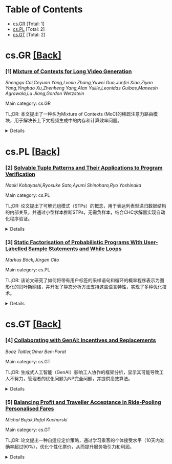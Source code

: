 <div id=toc></div>

# Table of Contents

- [cs.GR](#cs.GR) [Total: 1]
- [cs.PL](#cs.PL) [Total: 2]
- [cs.GT](#cs.GT) [Total: 2]


<div id='cs.GR'></div>

# cs.GR [[Back]](#toc)

### [1] [Mixture of Contexts for Long Video Generation](https://arxiv.org/abs/2508.21058)
*Shengqu Cai,Ceyuan Yang,Lvmin Zhang,Yuwei Guo,Junfei Xiao,Ziyan Yang,Yinghao Xu,Zhenheng Yang,Alan Yuille,Leonidas Guibas,Maneesh Agrawala,Lu Jiang,Gordon Wetzstein*

Main category: cs.GR

TL;DR: 本文提出了一种名为Mixture of Contexts (MoC)的稀疏注意力路由模块，用于解决长上下文视频生成中的内存和计算效率问题。


<details>
  <summary>Details</summary>
Motivation: 长视频生成需要模型在长范围内保留和检索显著事件，但由于自注意力的二次成本，扩散变换器在处理长上下文视频时受到限制。本文旨在解决这一问题。

Method: 通过将长上下文视频生成重新定义为内部信息检索任务，提出了MoC模块，动态选择信息块和锚点进行注意力路由，避免循环闭合。

Result: 随着数据规模的扩大和路由的稀疏化，模型能够分配计算资源到显著的历史内容中，在几分钟的内容中保持身份、动作和场景的一致性。

Conclusion: MoC通过近线性扩展的检索实现了高效训练和合成，并在分钟级别的规模上实现了内存和一致性的涌现。

Abstract: Long video generation is fundamentally a long context memory problem: models
must retain and retrieve salient events across a long range without collapsing
or drifting. However, scaling diffusion transformers to generate long-context
videos is fundamentally limited by the quadratic cost of self-attention, which
makes memory and computation intractable and difficult to optimize for long
sequences. We recast long-context video generation as an internal information
retrieval task and propose a simple, learnable sparse attention routing module,
Mixture of Contexts (MoC), as an effective long-term memory retrieval engine.
In MoC, each query dynamically selects a few informative chunks plus mandatory
anchors (caption, local windows) to attend to, with causal routing that
prevents loop closures. As we scale the data and gradually sparsify the
routing, the model allocates compute to salient history, preserving identities,
actions, and scenes over minutes of content. Efficiency follows as a byproduct
of retrieval (near-linear scaling), which enables practical training and
synthesis, and the emergence of memory and consistency at the scale of minutes.

</details>


<div id='cs.PL'></div>

# cs.PL [[Back]](#toc)

### [2] [Solvable Tuple Patterns and Their Applications to Program Verification](https://arxiv.org/abs/2508.20365)
*Naoki Kobayashi,Ryosuke Sato,Ayumi Shinohara,Ryo Yoshinaka*

Main category: cs.PL

TL;DR: 论文提出了可解元组模式（STPs）的概念，用于表达列表型递归数据结构的内部关系，并通过小型样本推断STPs，无需负样本，结合CHC求解器实现自动化程序验证。


<details>
  <summary>Details</summary>
Motivation: 当前自动化程序验证技术在处理递归数据结构时仍面临挑战，特别是在缺乏负样本的情况下，难以高效推断不变式。

Method: 引入STPs概念，利用SMT求解器验证STPs的归纳不变性，并提出STP推断算法，将其整合到支持列表型数据结构的CHC求解器中。

Result: 整合STP推断的CHC求解器在CHC-COMP 2025的ADT-LIN类别中以显著优势获胜。

Conclusion: STPs为自动化程序验证提供了一种高效方法，尤其适用于处理递归数据结构，且无需负样本即可推断不变式。

Abstract: Despite the recent progress of automated program verification techniques,
fully automated verification of programs manipulating recursive data structures
remains a challenge. We introduce the notion of solvable tuple patterns (STPs)
to express invariants between list-like recursive data structures. A
distinguishing feature of STPs is that they can be efficiently inferred from
only a small number of positive samples; no negative samples are required. An
SMT solver that supports the sequence theory can be used to check that an
inferred STP is indeed an inductive invariant. After presenting basic
properties of STPs and an STP inference algorithm, we show how to incorporate
the STP inference into a CHC (Constrained Horn Clauses) solver supporting
list-like data structures, which serves as a uniform backend for automated
program verification tools. A CHC solver incorporating the STP inference has
won the ADT-LIN category of CHC-COMP 2025 by a big margin.

</details>


### [3] [Static Factorisation of Probabilistic Programs With User-Labelled Sample Statements and While Loops](https://arxiv.org/abs/2508.20922)
*Markus Böck,Jürgen Cito*

Main category: cs.PL

TL;DR: 该论文研究了如何将带有用户标签的采样语句和循环的概率程序表示为图形化的贝叶斯网络，并开发了静态分析方法支持这些语言特性，实现了多种优化技术。


<details>
  <summary>Details</summary>
Motivation: 动机在于解决概率程序中用户标签和循环特性如何明确表示为图形化贝叶斯网络的开放性问题。

Method: 方法包括扩展操作语义以支持语言特性，通过控制流图翻译程序，定义静态分析来近似随机变量的依赖结构。

Result: 结果为程序密度的静态因子分解提供了新颖的图形表示，并开发了程序切片技术以支持优化，如梯度估计的方差减少和算法速度提升。

Conclusion: 结论表明开发的优化技术在理论上是正确的，并且在实验中表现优于现有技术。

Abstract: It is commonly known that any Bayesian network can be implemented as a
probabilistic program, but the reverse direction is not so clear. In this work,
we address the open question to what extent a probabilistic program with
user-labelled sample statements and while loops - features found in languages
like Gen, Turing, and Pyro - can be represented graphically. To this end, we
extend existing operational semantics to support these language features. By
translating a program to its control-flow graph, we define a sound static
analysis that approximates the dependency structure of the random variables in
the program. As a result, we obtain a static factorisation of the implicitly
defined program density, which is equivalent to the known Bayesian network
factorisation for programs without loops and constant labels, but constitutes a
novel graphical representation for programs that define an unbounded number of
random variables via loops or dynamic labels. We further develop a sound
program slicing technique to leverage this structure to statically enable three
well-known optimisations for the considered program class: we reduce the
variance of gradient estimates in variational inference and we speed up both
single-site Metropolis Hastings and sequential Monte Carlo. These optimisations
are proven correct and empirically shown to match or outperform existing
techniques.

</details>


<div id='cs.GT'></div>

# cs.GT [[Back]](#toc)

### [4] [Collaborating with GenAI: Incentives and Replacements](https://arxiv.org/abs/2508.20213)
*Boaz Taitler,Omer Ben-Porat*

Main category: cs.GT

TL;DR: 生成式人工智能（GenAI）影响工人协作的框架分析，显示其可能导致工人不努力，管理者的优化问题为NP完全问题，并提供高效算法。


<details>
  <summary>Details</summary>
Motivation: 探讨GenAI如何重塑工人间协作，管理者可能用它替代部分工人，引发工人努力程度的变化和对团队产出的影响。

Method: 提出理论框架，管理者选择团队并使用GenAI替代未被选中的工人，工人选择努力程度并承担相应成本。管理者优化问题被证明为NP完全问题，并提供近似线性的高效算法。

Result: GenAI可能导致工人完全不努力，即使其效果有限；低价值工人对整体产出有关键作用，排除他们可能引发连锁反应。

Conclusion: GenAI在团队协作中具有复杂影响，即使工人个体价值低，也可能对整体产出至关重要，管理者需谨慎权衡使用GenAI的策略。

Abstract: The rise of Generative AI (GenAI) is reshaping how workers contribute to
shared projects. While workers can use GenAI to boost productivity or reduce
effort, managers may use it to replace some workers entirely. We present a
theoretical framework to analyze how GenAI affects collaboration in such
settings. In our model, the manager selects a team to work on a shared task,
with GenAI substituting for unselected workers. Each worker selects how much
effort to exert, and incurs a cost that increases with the level of effort. We
show that GenAI can lead workers to exert no effort, even if GenAI is almost
ineffective. We further show that the manager's optimization problem is
NP-complete, and provide an efficient algorithm for the special class of
(almost-) linear instances. Our analysis shows that even workers with low
individual value may play a critical role in sustaining overall output, and
excluding such workers can trigger a cascade. Finally, we conduct extensive
simulations to illustrate our theoretical findings.

</details>


### [5] [Balancing Profit and Traveller Acceptance in Ride-Pooling Personalised Fares](https://arxiv.org/abs/2508.20723)
*Michal Bujak,Rafal Kucharski*

Main category: cs.GT

TL;DR: 论文提出一种自适应定价策略，通过学习乘客的个体接受水平（10天内准确率超过90%），优化个性化票价，从而提升服务吸引力和利润。


<details>
  <summary>Details</summary>
Motivation: 由于乘客对时间的价值感知存在显著异质性，每名乘客可接受的价格对运营商而言是未知的。因此，需要通过学习和适应来满足乘客的个性化需求，提升服务吸引力。

Method: 提出一种自适应定价策略，运营商每天根据乘客的接受水平动态调整报价，逐步满足乘客期望并吸引更多需求。

Result: 实验表明，通过学习个体乘客的行为特征，运营商不仅能提升乘客效用，还能增加自身利润。此外，还能识别并淘汰低效的拼车服务。

Conclusion: 研究表明，通过学习乘客的个体接受水平，运营商可以优化定价策略，实现乘客满意度和利润的双赢。

Abstract: Ride-pooling systems, to succeed, must provide an attractive service, namely
compensate perceived costs with an appealing price. However, because of a
strong heterogeneity in a value-of-time, each traveller has his own acceptable
price, unknown to the operator. Here, we show that individual acceptance levels
can be learned by the operator (over $90\%$ accuracy for pooled travellers in
$10$ days) to optimise personalised fares. We propose an adaptive pricing
policy, where every day the operator constructs an offer that progressively
meets travellers' expectations and attracts a growing demand. Our results
suggest that operators, by learning behavioural traits of individual
travellers, may improve performance not only for travellers (increased utility)
but also for themselves (increased profit). Moreover, such knowledge allows the
operator to remove inefficient pooled rides and focus on attractive and
profitable combinations.

</details>
